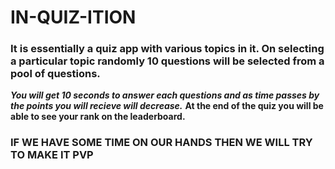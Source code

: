 # IN-QUIZ-ITION
### It is essentially a quiz app with various topics in it. On selecting a particular topic randomly 10 questions will be selected from a pool of questions. 
**_You will get 10 seconds to answer each questions and as time passes by the points you will recieve will decrease._**
**At the end of the quiz you will be able to see your rank on the leaderboard.**
### IF WE HAVE SOME TIME ON OUR HANDS THEN WE WILL TRY TO MAKE IT PVP

